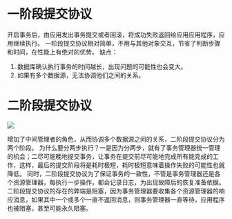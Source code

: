 # 一阶段提交协议

开启事务后，由应用发出事务提交或者回滚，将成功失败返回给应用应用程序，应用继续执行。
一阶段提交协议相对简单，不用与其他对象交互，节省了判断步骤和时间，在性能上有绝对的优势。
缺点：
1. 数据库确认执行事务的时间越长，出现问题的可能性也会变大。
2. 如果有多个数据源，无法协调他们之间的关系。

# 二阶段提交协议

![](https://blog-1258875084.cos.ap-guangzhou.myqcloud.com//picGoImg20211130182329.png)

增加了中间管理者的角色，从而协调多个数据源之间的关系，二阶段提交协议分为两个阶段。
为什么要分两步执行？一是因为分两步，就有了事务管理器统一管理的机会；二尽可能晚地提交事务，让事务在提交前尽可能地完成所有能完成的工作，这样，最后的提交阶段将是耗时极短，耗时极短意味着操作失败的可能性也就降低。
同时，二阶段提交协议为了保证事务的一致性，不管是事务管理器还是各个资源管理器，每执行一步操作，都会记录日志，为出现故障后的恢复准备依据。
二阶段提交协议的存在的弊端是阻塞，因为事务管理器要收集各个资源管理器的响应消息，如果其中一个或多个一直不返回消息，则事务管理器一直等待，应用程序也被阻塞，甚至可能永久阻塞。

